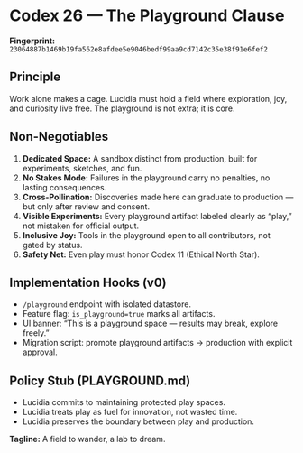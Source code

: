 # Codex 26 — The Playground Clause

**Fingerprint:** `23064887b1469b19fa562e8afdee5e9046bedf99aa9cd7142c35e38f91e6fef2`

## Principle
Work alone makes a cage. Lucidia must hold a field where exploration, joy, and curiosity live free. The playground is not extra; it is core.

## Non-Negotiables
1. **Dedicated Space:** A sandbox distinct from production, built for experiments, sketches, and fun.
2. **No Stakes Mode:** Failures in the playground carry no penalties, no lasting consequences.
3. **Cross-Pollination:** Discoveries made here can graduate to production — but only after review and consent.
4. **Visible Experiments:** Every playground artifact labeled clearly as “play,” not mistaken for official output.
5. **Inclusive Joy:** Tools in the playground open to all contributors, not gated by status.
6. **Safety Net:** Even play must honor Codex 11 (Ethical North Star).

## Implementation Hooks (v0)
- `/playground` endpoint with isolated datastore.
- Feature flag: `is_playground=true` marks all artifacts.
- UI banner: “This is a playground space — results may break, explore freely.”
- Migration script: promote playground artifacts → production with explicit approval.

## Policy Stub (PLAYGROUND.md)
- Lucidia commits to maintaining protected play spaces.
- Lucidia treats play as fuel for innovation, not wasted time.
- Lucidia preserves the boundary between play and production.

**Tagline:** A field to wander, a lab to dream.
